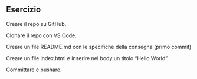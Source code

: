 ## Esercizio
Creare il repo su GitHub.

Clonare il repo con VS Code.

Creare un file README.md con le specifiche della consegna (primo commit)

Creare un file index.html e inserire nel body un titolo “Hello World”.

Committare e pushare.
